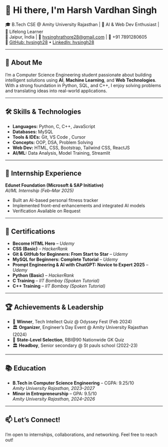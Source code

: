 # 👋 Hi there, I'm Harsh Vardhan Singh

🎓 B.Tech CSE @ Amity University Rajasthan | 🔧 AI & Web Dev Enthusiast | 🌱 Lifelong Learner  
📍 Jaipur, India | 📧 hvsinghrathore28@gmail.com | 📱 +91 7891280605  
🔗 [GitHub: hvsingh28](https://github.com/hvsingh28) • [LinkedIn: hvsingh28](https://linkedin.com/in/hvsingh28)

---

## 🧠 About Me

I’m a Computer Science Engineering student passionate about building intelligent solutions using **AI**, **Machine Learning**, and **Web Technologies**. With a strong foundation in Python, SQL, and C++, I enjoy solving problems and translating ideas into real-world applications.

---

## 🛠 Skills & Technologies

- **Languages:** Python, C, C++, JavaScript  
- **Databases:** MySQL
- **Tools & IDEs:** Git, VS Code , Cursor 
- **Concepts:** OOP, DSA, Problem Solving  
- **Web Dev:** HTML, CSS, Bootstrap, Tailwind CSS, ReactJS
- **AI/ML:** Data Analysis, Model Training, Streamlit

---

## 💼 Internship Experience

**Edunet Foundation (Microsoft & SAP Initiative)**  
*AI/ML Internship (Feb–Mar 2025)*  
- Built an AI-based personal fitness tracker  
- Implemented front-end enhancements and integrated AI models  
- Verification Available on Request

---

## 📜 Certifications

- **Become HTML Hero** – *Udemy*  
- **CSS (Basic)** – *HackerRank*  
- **Git & GitHub for Beginners: From Start to Star** – *Udemy*  
- **MySQL for Beginners: Complete Tutorial** – *Udemy*  
- **Prompt Engineering & AI with ChatGPT: Novice to Expert 2025** – *Udemy*   
- **Python (Basic)** – *HackerRank*  
- **C Training** – *IIT Bombay (Spoken Tutorial)*  
- **C++ Training** – *IIT Bombay (Spoken Tutorial)*
 
---

## 🏆 Achievements & Leadership

- 🥇 **Winner**, Tech Intellect Quiz @ Odyssey Fest (Feb 2024)  
- 🏛 **Organizer**, Engineer’s Day Event @ Amity University Rajasthan (2024)  
- 🏦 **State-Level Selection**, RBI@90 Nationwide GK Quiz
- 🏛 **Headboy**, Senior secondary @ St pauls school (2022-23)

---

## 📚 Education

- **B.Tech in Computer Science Engineering** – CGPA: 9.25/10  
  *Amity University Rajasthan, 2023–2027*  
- **Minor in Entrepreneurship** – GPA: 9.5/10  
  *Amity University Rajasthan, 2024–2026*  

---

## 📫 Let’s Connect!

I’m open to internships, collaborations, and networking. Feel free to reach out!

